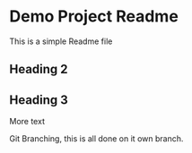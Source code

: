 # Demo Project Readme

This is a simple Readme file

## Heading 2

## Heading 3

More text

Git Branching, this is all done on it own branch. 